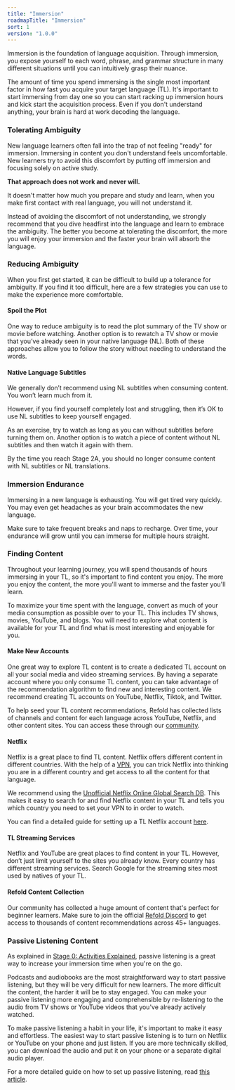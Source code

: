 ```yaml
---
title: "Immersion"
roadmapTitle: "Immersion"
sort: 1
version: "1.0.0"
---
```


Immersion is the foundation of language acquisition.
Through immersion, you expose yourself to each word, phrase, and grammar structure in many different situations until you can intuitively grasp their nuance.

The amount of time you spend immersing is the single most important factor in how fast you acquire your target language (TL).
It's important to start immersing from day one so you can start racking up immersion hours and kick start the acquisition process.
Even if you don't understand anything, your brain is hard at work decoding the language.

### Tolerating Ambiguity
New language learners often fall into the trap of not feeling "ready" for immersion.
Immersing in content you don't understand feels uncomfortable.
New learners try to avoid this discomfort by putting off immersion and focusing solely on active study.

**That approach does not work and never will.**

It doesn't matter how much you prepare and study and learn, when you make first contact with real language, you will not understand it.

Instead of avoiding the discomfort of not understanding, we strongly recommend that you dive headfirst into the language and learn to embrace the ambiguity. The better you become at tolerating the discomfort, the more you will enjoy your immersion and the faster your brain will absorb the language.

### Reducing Ambiguity
When you first get started, it can be difficult to build up a tolerance for ambiguity.
If you find it too difficult, here are a few strategies you can use to make the experience more comfortable.

#### Spoil the Plot
One way to reduce ambiguity is to read the plot summary of the TV show or movie before watching.
Another option is to rewatch a TV show or movie that you’ve already seen in your native language (NL).
Both of these approaches allow you to follow the story without needing to understand the words.

#### Native Language Subtitles
We generally don’t recommend using NL subtitles when consuming content.
You won’t learn much from it.

However, if you find yourself completely lost and struggling, then it’s OK to use NL subtitles to keep yourself engaged.

As an exercise, try to watch as long as you can without subtitles before turning them on.
Another option is to watch a piece of content without NL subtitles and then watch it again with them.

By the time you reach Stage 2A, you should no longer consume content with NL subtitles or NL translations.

### Immersion Endurance
Immersing in a new language is exhausting.
You will get tired very quickly.
You may even get headaches as your brain accommodates the new language.

Make sure to take frequent breaks and naps to recharge.
Over time, your endurance will grow until you can immerse for multiple hours straight.

### Finding Content
Throughout your learning journey, you will spend thousands of hours immersing in your TL, so it's important to find content you enjoy.
The more you enjoy the content, the more you'll want to immerse and the faster you'll learn.

To maximize your time spent with the language, convert as much of your media consumption as possible over to your TL.
This includes TV shows, movies, YouTube, and blogs.
You will need to explore what content is available for your TL and find what is most interesting and enjoyable for you.

#### Make New Accounts
One great way to explore TL content is to create a dedicated TL account on all your social media and video streaming services.
By having a separate account where you only consume TL content, you can take advantage of the recommendation algorithm to find new and interesting content.
We recommend creating TL accounts on YouTube, Netflix, Tiktok, and Twitter.

To help seed your TL content recommendations, Refold has collected lists of channels and content for each language across YouTube, Netflix, and other content sites.
You can access these through our [community][join-link].

#### Netflix
Netflix is a great place to find TL content. Netflix offers different content in different countries.
With the help of a [VPN][nord-vpn], you can trick Netflix into thinking you are in a different country and get access to all the content for that language.

We recommend using the [Unofficial Netflix Online Global Search DB][unogs].
This makes it easy to search for and find Netflix content in your TL and tells you which country you need to set your VPN to in order to watch.

You can find a detailed guide for setting up a TL Netflix account [here][netflix-tutorial].

#### TL Streaming Services
Netflix and YouTube are great places to find content in your TL.
However, don’t just limit yourself to the sites you already know.
Every country has different streaming services.
Search Google for the streaming sites most used by natives of your TL.

#### Refold Content Collection
Our community has collected a huge amount of content that's perfect for beginner learners.
Make sure to join the official [Refold Discord][join-link] to get access to thousands of content recommendations across 45+ languages.

### Passive Listening Content
As explained in [Stage 0: Activities Explained][stage-0-activities-explained], passive listening is a great way to increase your immersion time when you're on the go.

Podcasts and audiobooks are the most straightforward way to start passive listening, but they will be very difficult for new learners.
The more difficult the content, the harder it will be to stay engaged.
You can make your passive listening more engaging and comprehensible by re-listening to the audio from TV shows or YouTube videos that you've already actively watched.

To make passive listening a habit in your life, it's important to make it easy and effortless.
The easiest way to start passive listening is to turn on Netflix or YouTube on your phone and just listen.
If you are more technically skilled, you can download the audio and put it on your phone or a separate digital audio player.

For a more detailed guide on how to set up passive listening, read [this article][passive-listening-detailed].

[join-link]: /join
[nord-vpn]: https://go.nordvpn.net/aff_c?offer_id=15&aff_id=54960&url_id=902
[netflix-tutorial]: https://www.lindsaydoeslanguages.com/the-ultimate-guide-to-netflix-for-language-learning/
[unogs]: https://unogs.com/
[stage-0-activities-explained]: /simplified/stage-0/a/activities-explained
[passive-listening-detailed]: /roadmap/stage-1/a/passive-listening#Make-Listening-Easy
